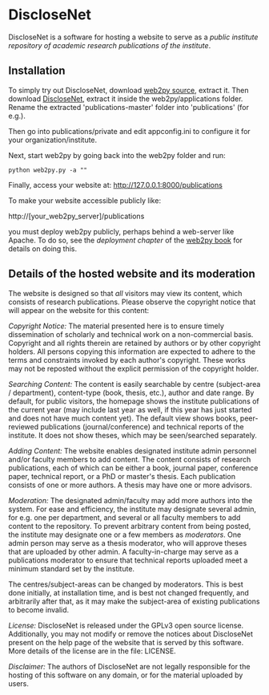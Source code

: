 # DiscloseNet

DiscloseNet is a software for hosting a website to serve as a *public 
institute repository of academic research publications of the 
institute*.

## Installation

To simply try out DiscloseNet, download [web2py source](https://mdipierro.pythonanywhere.com/examples/static/web2py_src.zip), extract it.
Then download [DiscloseNet](https://gitlab.com/vikrampudi/publications/-/archive/master/publications-master.zip),
extract it inside the web2py/applications folder. Rename the extracted 'publications-master' folder into
'publications' (for e.g.).

Then go into publications/private and edit appconfig.ini to configure it for your organization/institute.

Next, start web2py by going back into the web2py folder and run:

    python web2py.py -a ""

Finally, access your website at: http://127.0.0.1:8000/publications

To make your website accessible publicly like:

http://[your_web2py_server]/publications

you must deploy web2py publicly, perhaps behind a web-server like Apache. To do so,
see the *deployment chapter* of the [web2py book](http://web2py.com/book) for details on doing this.

## Details of the hosted website and its moderation

The website is designed so that _all_ visitors may view its content, 
which consists of research publications. Please observe the copyright 
notice that will appear on the website for this content:

*Copyright Notice:* The material presented here is to ensure timely 
dissemination of scholarly and technical work on a non-commercial 
basis. Copyright and all rights therein are retained by authors or by 
other copyright holders. All persons copying this information are 
expected to adhere to the terms and constraints invoked by each 
author's copyright. These works may not be reposted without the 
explicit permission of the copyright holder.

*Searching Content:* The content is easily searchable by centre 
(subject-area / department), content-type (book, thesis, etc.), author 
and date range. By default, for public visitors, the homepage shows the 
institute publications of the current year (may include last year as 
well, if this year has just started and does not have much content 
yet). The default view shows books, peer-reviewed publications 
(journal/conference) and technical reports of the institute. It does 
not show theses, which may be seen/searched separately.

*Adding Content:* The website enables designated institute admin 
personnel and/or faculty members to add content. The content consists 
of research publications, each of which can be either a book, journal 
paper, conference paper, technical report, or a PhD or master's 
thesis. Each publication consists of one or more authors. A thesis may 
have one or more advisors.

*Moderation:* The designated admin/faculty may add more authors into the 
system. For ease and efficiency, the institute may designate several 
admin, for e.g. one per department, and several or all faculty members 
to add content to the repository. To prevent arbitrary content from 
being posted, the institute may designate one or a few members as 
_moderators_. One admin person may serve as a thesis moderator, 
who will approve theses that are uploaded by other admin. A 
faculty-in-charge may serve as a publications moderator to ensure that 
technical reports uploaded meet a minimum standard set by the 
institute.

The centres/subject-areas can be changed by moderators. This is 
best done initially, at installation time, and is best not changed 
frequently, and arbitrarily after that, as it may make the subject-area 
of existing publications to become invalid.

*License:* DiscloseNet is released under the GPLv3 open source license. 
Additionally, you may not modify or remove the notices about 
DiscloseNet present on the help page of the website that is served by 
this software. More details of the license are in the file: LICENSE.

*Disclaimer:* The authors of DiscloseNet are not legally responsible 
for the hosting of this software on any domain, or for the material 
uploaded by users.
